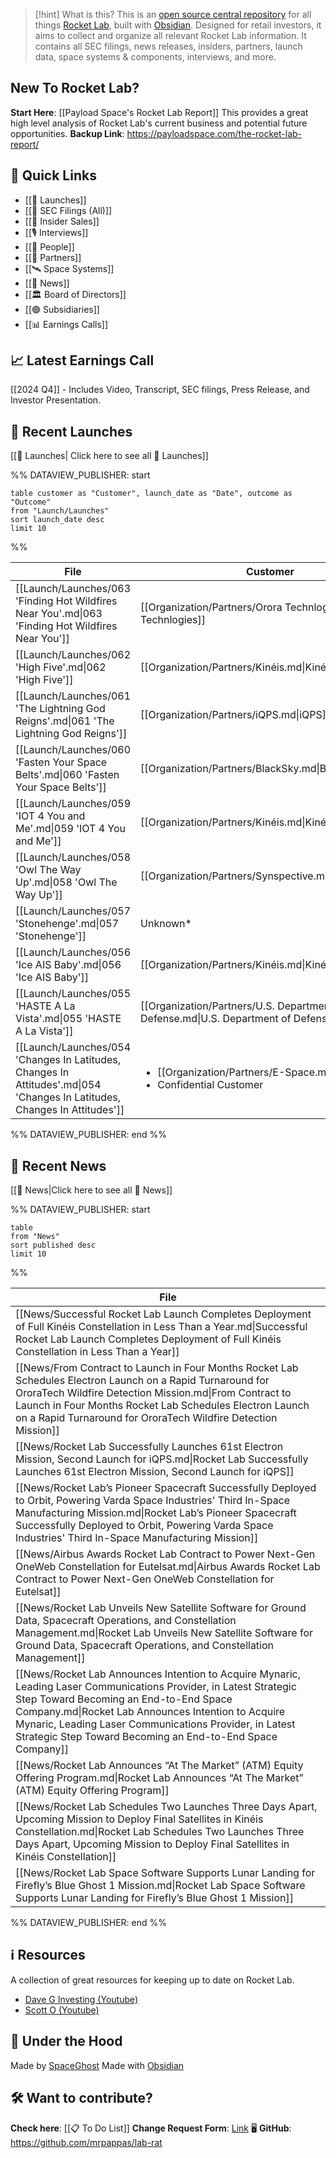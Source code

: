 
>[!hint] What is this?
>This is an [open source central repository](https://github.com/mrpappas/lab-rat) for all things [Rocket Lab](https://www.rocketlabusa.com/), built with [Obsidian](https://obsidian.md/). Designed for retail investors, it aims to collect and organize all relevant Rocket Lab information. It contains all SEC filings, news releases, insiders, partners, launch data, space systems & components, interviews, and more. 
## New To Rocket Lab?

**Start Here**: [[Payload Space's Rocket Lab Report]] 
This provides a great high level analysis of Rocket Lab's current business and potential future opportunities. 
**Backup Link**: https://payloadspace.com/the-rocket-lab-report/

## 🔗 Quick Links

- [[🚀 Launches]]
- [[💼 SEC Filings (All)]]
- [[💸 Insider Sales]]
- [[🎙️ Interviews]]
- [[🙋 People]]
- [[🤝 Partners]]
- [[🛰️ Space Systems]]
- [[📰 News]]
- [[🏛️ Board of Directors]]
- [[🟢 Subsidiaries]]
- [[📊 Earnings Calls]]

## 📈 Latest Earnings Call

[[2024 Q4]] - Includes Video, Transcript, SEC filings, Press Release, and Investor Presentation.

## 🚀 Recent Launches

[[🚀 Launches| Click here to see all 🚀 Launches]]

%% DATAVIEW_PUBLISHER: start
```
table customer as "Customer", launch_date as "Date", outcome as "Outcome"
from "Launch/Launches"
sort launch_date desc
limit 10
```
%%

| File                                                                                                                      | Customer                                                                                       | Date             | Outcome   |
| ------------------------------------------------------------------------------------------------------------------------- | ---------------------------------------------------------------------------------------------- | ---------------- | --------- |
| [[Launch/Launches/063 'Finding Hot Wildfires Near You'.md\|063 'Finding Hot Wildfires Near You']]                         | [[Organization/Partners/Orora Technlogies.md\|Orora Technlogies]]                              | 2025-03-27 15:30 | ⌛ Pending |
| [[Launch/Launches/062 'High Five'.md\|062 'High Five']]                                                                   | [[Organization/Partners/Kinéis.md\|Kinéis]]                                                    | 2025-03-18 01:31 | ✅ Success |
| [[Launch/Launches/061 'The Lightning God Reigns'.md\|061 'The Lightning God Reigns']]                                     | [[Organization/Partners/iQPS.md\|iQPS]]                                                        | 2025-03-15 00:00 | ✅ Success |
| [[Launch/Launches/060 'Fasten Your Space Belts'.md\|060 'Fasten Your Space Belts']]                                       | [[Organization/Partners/BlackSky.md\|BlackSky]]                                                | 2025-02-19 12:17 | ✅ Success |
| [[Launch/Launches/059 'IOT 4 You and Me'.md\|059 'IOT 4 You and Me']]                                                     | [[Organization/Partners/Kinéis.md\|Kinéis]]                                                    | 2025-02-04 20:43 | ✅ Success |
| [[Launch/Launches/058 'Owl The Way Up'.md\|058 'Owl The Way Up']]                                                         | [[Organization/Partners/Synspective.md\|Synspective]]                                          | 2024-12-21 14:16 | ✅ Success |
| [[Launch/Launches/057 'Stonehenge'.md\|057 'Stonehenge']]                                                                 | Unknown*                                                                                       | 2024-12-13 00:00 | ✅ Success |
| [[Launch/Launches/056 'Ice AIS Baby'.md\|056 'Ice AIS Baby']]                                                             | [[Organization/Partners/Kinéis.md\|Kinéis]]                                                    | 2024-11-25 04:55 | ✅ Success |
| [[Launch/Launches/055 'HASTE A La Vista'.md\|055 'HASTE A La Vista']]                                                     | [[Organization/Partners/U.S. Department of Defense.md\|U.S. Department of Defense]]            | 2024-11-24 06:00 | ✅ Success |
| [[Launch/Launches/054 'Changes In Latitudes, Changes In Attitudes'.md\|054 'Changes In Latitudes, Changes In Attitudes']] | <ul><li>[[Organization/Partners/E-Space.md\|E-Space]]</li><li>Confidential Customer</li></ul> | 2024-11-05 10:54 | ✅ Success |

%% DATAVIEW_PUBLISHER: end %%

## 📰 Recent News

[[📰 News|Click here to see all 📰 News]]

%% DATAVIEW_PUBLISHER: start
```
table
from "News"
sort published desc
limit 10
```
%%

| File                                                                                                                                                                                                                                                                                                                                       |
| ------------------------------------------------------------------------------------------------------------------------------------------------------------------------------------------------------------------------------------------------------------------------------------------------------------------------------------------ |
| [[News/Successful Rocket Lab Launch Completes Deployment of Full Kinéis Constellation in Less Than a Year.md\|Successful Rocket Lab Launch Completes Deployment of Full Kinéis Constellation in Less Than a Year]]                                                                                                                         |
| [[News/From Contract to Launch in Four Months Rocket Lab Schedules Electron Launch on a Rapid Turnaround for OroraTech Wildfire Detection Mission.md\|From Contract to Launch in Four Months Rocket Lab Schedules Electron Launch on a Rapid Turnaround for OroraTech Wildfire Detection Mission]]                                         |
| [[News/Rocket Lab Successfully Launches 61st Electron Mission, Second Launch for iQPS.md\|Rocket Lab Successfully Launches 61st Electron Mission, Second Launch for iQPS]]                                                                                                                                                                 |
| [[News/Rocket Lab’s Pioneer Spacecraft Successfully Deployed to Orbit, Powering Varda Space Industries' Third In-Space Manufacturing Mission.md\|Rocket Lab’s Pioneer Spacecraft Successfully Deployed to Orbit, Powering Varda Space Industries' Third In-Space Manufacturing Mission]]                                                   |
| [[News/Airbus Awards Rocket Lab Contract to Power Next-Gen OneWeb Constellation for Eutelsat.md\|Airbus Awards Rocket Lab Contract to Power Next-Gen OneWeb Constellation for Eutelsat]]                                                                                                                                                   |
| [[News/Rocket Lab Unveils New Satellite Software for Ground Data, Spacecraft Operations, and Constellation Management.md\|Rocket Lab Unveils New Satellite Software for Ground Data, Spacecraft Operations, and Constellation Management]]                                                                                                 |
| [[News/Rocket Lab Announces Intention to Acquire Mynaric, Leading Laser Communications Provider, in Latest Strategic Step Toward Becoming an End-to-End Space Company.md\|Rocket Lab Announces Intention to Acquire Mynaric, Leading Laser Communications Provider, in Latest Strategic Step Toward Becoming an End-to-End Space Company]] |
| [[News/Rocket Lab Announces “At The Market” (ATM) Equity Offering Program.md\|Rocket Lab Announces “At The Market” (ATM) Equity Offering Program]]                                                                                                                                                                                         |
| [[News/Rocket Lab Schedules Two Launches Three Days Apart, Upcoming Mission to Deploy Final Satellites in Kinéis Constellation.md\|Rocket Lab Schedules Two Launches Three Days Apart, Upcoming Mission to Deploy Final Satellites in Kinéis Constellation]]                                                                               |
| [[News/Rocket Lab Space Software Supports Lunar Landing for Firefly’s Blue Ghost 1 Mission.md\|Rocket Lab Space Software Supports Lunar Landing for Firefly’s Blue Ghost 1 Mission]]                                                                                                                                                       |

%% DATAVIEW_PUBLISHER: end %%
## ℹ️ Resources

A collection of great resources for keeping up to date on Rocket Lab.

- [Dave G Investing (Youtube)](https://www.youtube.com/@daveginvesting)
- [Scott O (Youtube)](https://www.youtube.com/@scotto2050)

## 👷 Under the Hood

Made by [SpaceGhost](https://x.com/SpaceGhost_42)
Made with [Obsidian](https://obsidian.md/)

## 🛠️ Want to contribute? 

**Check here**: [[📋 To Do List]]
**Change Request Form**: [Link](https://docs.google.com/forms/d/e/1FAIpQLSc8_RGjO3WIBK9duFOTnrdnfTLYURA4qqhYs0ZCXeHtYCoLlg/viewform)
🖥️ **GitHub**: https://github.com/mrpappas/lab-rat